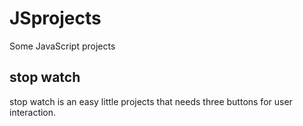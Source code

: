 # JSprojects
Some JavaScript projects
## stop watch
stop watch is an easy little projects that needs three buttons for user interaction.

